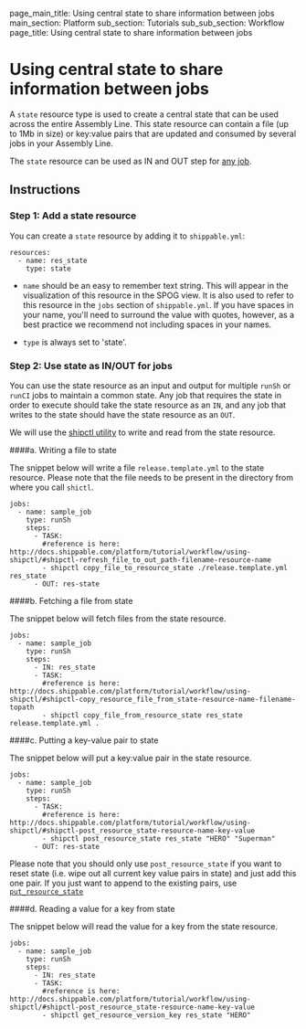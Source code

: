 page_main_title: Using central state to share information between jobs
main_section: Platform
sub_section: Tutorials
sub_sub_section: Workflow
page_title: Using central state to share information between jobs

# Using central state to share information between jobs

A `state` resource type is used to create a central state that can be used across the entire Assembly Line. This state resource can contain a file (up to 1Mb in size) or key:value pairs that are updated and consumed by several jobs in your Assembly Line.

The `state` resource can be used as IN and OUT step for [any job](/platform/workflow/job/overview/).

## Instructions

### Step 1: Add a state resource

You can create a `state` resource by adding it to `shippable.yml`:

```
resources:
  - name: res_state
    type: state
```

* `name` should be an easy to remember text string. This will appear in the visualization of this resource in the SPOG view. It is also used to refer to this resource in the `jobs` section of `shippable.yml`. If you have spaces in your name, you'll need to surround the value with quotes, however, as a best practice we recommend not including spaces in your names.

* `type` is always set to 'state'.


### Step 2: Use state as IN/OUT for jobs

You can use the state resource as an input and output for multiple `runSh` or `runCI` jobs to maintain a common state. Any job that requires the state in order to execute should take the state resource as an `IN`, and any job that writes to the state should have the state resource as an `OUT`.

We will use the [shipctl utility](/platform/tutorial/workflow/using-shipctl/) to write and read from the state resource.


####a. Writing a file to state

The snippet below will write a file  `release.template.yml` to the state resource. Please note that the file needs to be present in the directory from where you call `shictl`.

```
jobs:
  - name: sample_job
    type: runSh
    steps:
      - TASK:
        #reference is here: http://docs.shippable.com/platform/tutorial/workflow/using-shipctl/#shipctl-refresh_file_to_out_path-filename-resource-name
        - shipctl copy_file_to_resource_state ./release.template.yml res_state
      - OUT: res-state
```

####b. Fetching a file from state

The snippet below will fetch files from the state resource.

```
jobs:
  - name: sample_job
    type: runSh
    steps:
      - IN: res_state
      - TASK:
        #reference is here: http://docs.shippable.com/platform/tutorial/workflow/using-shipctl/#shipctl-copy_resource_file_from_state-resource-name-filename-topath
        - shipctl copy_file_from_resource_state res_state release.template.yml .
```

####c. Putting a key-value pair to state

The snippet below will put a key:value pair in the state resource.

```
jobs:
  - name: sample_job
    type: runSh
    steps:
      - TASK:
        #reference is here: http://docs.shippable.com/platform/tutorial/workflow/using-shipctl/#shipctl-post_resource_state-resource-name-key-value
        - shipctl post_resource_state res_state "HERO" "Superman"
      - OUT: res-state
```

Please note that you should only use `post_resource_state` if you want to reset state (i.e. wipe out all current key value pairs in state) and just add this one pair. If you just want to append to the existing pairs, use [`put_resource_state`](http://docs.shippable.com/platform/tutorial/workflow/using-shipctl/#shipctl-put_resource_state-resource-name-key-value)

####d. Reading a value for a key from state

The snippet below will read the value for a key from the state resource.

```
jobs:
  - name: sample_job
    type: runSh
    steps:
      - IN: res_state
      - TASK:
        #reference is here: http://docs.shippable.com/platform/tutorial/workflow/using-shipctl/#shipctl-post_resource_state-resource-name-key-value
        - shipctl get_resource_version_key res_state "HERO"
```
